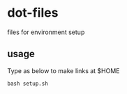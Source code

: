 dot-files
=========

files for environment setup

## usage

Type as below to make links at $HOME

    bash setup.sh
